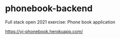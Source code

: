 # phonebook-backend
Full stack open 2021 exercise: Phone book application

https://yj-phonebook.herokuapp.com/
